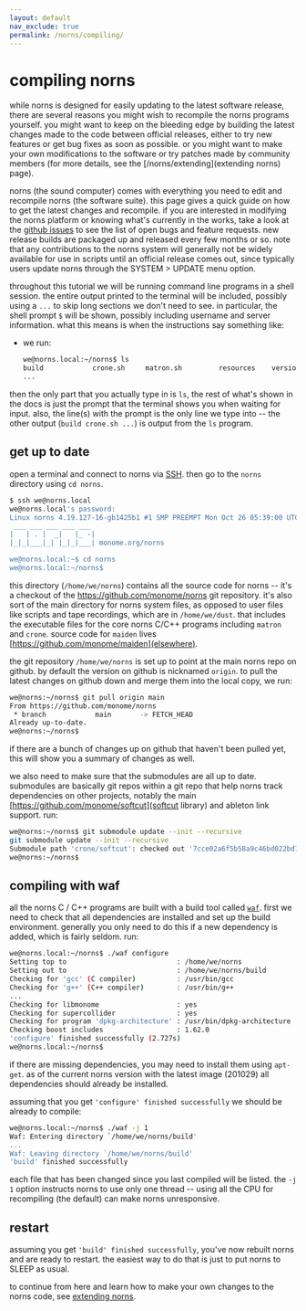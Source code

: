 ```yaml
---
layout: default
nav_exclude: true
permalink: /norns/compiling/
---
```


# compiling norns

while norns is designed for easily updating to the latest software
release, there are several reasons you might wish to recompile the
norns programs yourself. you might want to keep on the bleeding edge
by building the latest changes made to the code between official
releases, either to try new features or get bug fixes as soon as
possible. or you might want to make your own modifications to the
software or try patches made by community members (for more details,
see the [/norns/extending](extending norns) page).

norns (the sound computer) comes with everything you need to edit and
recompile norns (the software suite). this page gives a quick guide on
how to get the latest changes and recompile.  if you are interested in
modifying the norns platform or knowing what's currently in the works,
take a look at the [github
issues](https://github.com/monome/norns/issues) to see the list of
open bugs and feature requests. new release builds are packaged up and
released every few months or so. note that any contributions to the
norns system will generally not be widely available for use in scripts
until an official release comes out, since typically users update
norns through the SYSTEM > UPDATE menu option.

throughout this tutorial we will be running command line programs in a
shell session. the entire output printed to the terminal will be
included, possibly using a `...` to skip long sections we don't need
to see. in particular, the shell prompt `$` will be shown, possibly
including username and server information. what this means is when the
instructions say something like:

- we run:
  ```bash
  we@norns.local:~/norns$ ls
  build            crone.sh     matron.sh         resources    version.mk
  ...
  ```

then the only part that you actually type in is `ls`, the rest of
what's shown in the docs is just the prompt that the terminal shows
you when waiting for input. also, the line(s) with the prompt is the
only line we type into -- the other output (`build crone.sh ...`) is
output from the `ls` program.

## get up to date

open a terminal and connect to norns via [SSH](/norns/play/#ssh). then
go to the `norns` directory using `cd norns`.

```bash
$ ssh we@norns.local
we@norns.local's password:
Linux norns 4.19.127-16-gb1425b1 #1 SMP PREEMPT Mon Oct 26 05:39:00 UTC 2020 armv7l
 ___ ___ ___ ___ ___
|   | . |  _|   |_ -|
|_|_|___|_| |_|_|___| monome.org/norns

we@norns.local:~$ cd norns
we@norns.local:~/norns$ 
```

this directory (`/home/we/norns`) contains all the source code for
norns -- it's a checkout of the https://github.com/monome/norns git
repository. it's also sort of the main directory for norns system
files, as opposed to user files like scripts and tape recordings,
which are in `/home/we/dust`. that includes the executable files for
the core norns C/C++ programs including `matron` and `crone`. source
code for `maiden` lives [https://github.com/monome/maiden](elsewhere).

the git repository `/home/we/norns` is set up to point at the main
norns repo on github. by default the version on github is nicknamed
`origin`. to pull the latest changes on github down and merge them
into the local copy, we run:

```bash
we@norns:~/norns$ git pull origin main
From https://github.com/monome/norns
 * branch            main       -> FETCH_HEAD
Already up-to-date.
we@norns:~/norns$
```

if there are a bunch of changes up on github that haven't been pulled
yet, this will show you a summary of changes as well.

we also need to make sure that the submodules are all up to
date. submodules are basically git repos within a git repo that help
norns track dependencies on other projects, notably the main
[https://github.com/monome/softcut](softcut library) and ableton link
support. run:

```bash
we@norns:~/norns$ git submodule update --init --recursive
git submodule update --init --recursive
Submodule path 'crone/softcut': checked out '7cce02a6f5b58a9c46bd022bd7b572e2b3218dae'
we@norns:~/norns$ 
```

## compiling with waf

all the norns C / C++ programs are built with a build tool called
[`waf`](https://waf.io). first we need to check that all dependencies
are installed and set up the build environment. generally you only
need to do this if a new dependency is added, which is fairly seldom.
run:

```bash
we@norns.local:~/norns$ ./waf configure
Setting top to                           : /home/we/norns 
Setting out to                           : /home/we/norns/build 
Checking for 'gcc' (C compiler)          : /usr/bin/gcc 
Checking for 'g++' (C++ compiler)        : /usr/bin/g++ 
...
Checking for libmonome                   : yes 
Checking for supercollider               : yes 
Checking for program 'dpkg-architecture' : /usr/bin/dpkg-architecture 
Checking boost includes                  : 1.62.0 
'configure' finished successfully (2.727s)
we@norns.local:~/norns$
```

if there are missing dependencies, you may need to install them using
`apt-get`. as of the current norns version with the latest image
(201029) all dependencies should already be installed.

assuming that you get `'configure' finished successfully` we should be
already to compile:

```bash
we@norns.local:~/norns$ ./waf -j 1
Waf: Entering directory `/home/we/norns/build'
...
Waf: Leaving directory `/home/we/norns/build'
'build' finished successfully
```

each file that has been changed since you last compiled will be
listed. the `-j 1` option instructs norns to use only one thread --
using all the CPU for recompiling (the default) can make norns
unresponsive.

## restart

assuming you get `'build' finished successfully`, you've now rebuilt
norns and are ready to restart. the easiest way to do that is just to
put norns to SLEEP as usual.

to continue from here and learn how to make your own changes to the
norns code, see [extending norns](/norns/extending).